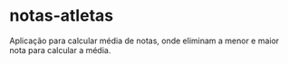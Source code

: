 # notas-atletas
Aplicação para calcular média de notas, onde eliminam a menor e maior nota para calcular a média.
